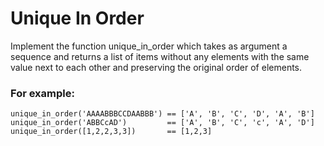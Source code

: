 # Unique In Order
Implement the function unique_in_order which takes as argument a sequence and returns a list of items without any elements with the same value next to each other and preserving the original order of elements.

### For example:
```
unique_in_order('AAAABBBCCDAABBB') == ['A', 'B', 'C', 'D', 'A', 'B']
unique_in_order('ABBCcAD')         == ['A', 'B', 'C', 'c', 'A', 'D']
unique_in_order([1,2,2,3,3])       == [1,2,3]
```